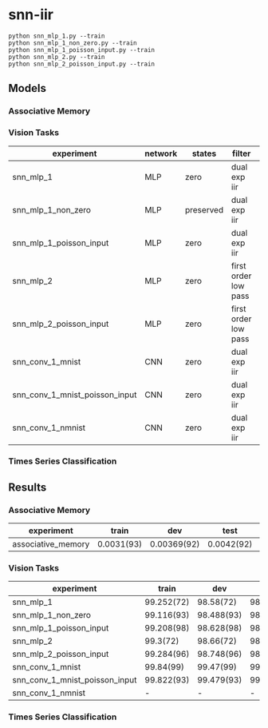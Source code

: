 # snn-iir

```
python snn_mlp_1.py --train
python snn_mlp_1_non_zero.py --train
python snn_mlp_1_poisson_input.py --train
python snn_mlp_2.py --train
python snn_mlp_2_poisson_input.py --train
```

## Models

### Associative Memory

### Vision Tasks

|experiment|network|states|filter|dataset|encoding|
|----------|-------|------|------|-------|--------|
|snn_mlp_1|MLP|zero|dual exp iir|MNIST|copy along time dimension|
|snn_mlp_1_non_zero|MLP|preserved|dual exp iir|MNIST|copy along time dimension|
|snn_mlp_1_poisson_input|MLP|zero|dual exp iir|MNIST|rate-based poisson|
|snn_mlp_2|MLP|zero|first order low pass|MNIST|copy along time dimension|
|snn_mlp_2_poisson_input|MLP|zero|first order low pass|MNIST|rate-based poisson|
|snn_conv_1_mnist|CNN|zero|dual exp iir|MNIST|copy along time dimension|
|snn_conv_1_mnist_poisson_input|CNN|zero|dual exp iir|MNIST|rate-based poisson|
|snn_conv_1_nmnist|CNN|zero|dual exp iir|N-MNIST|accumulate within time window(OR)|

### Times Series Classification

## Results

### Associative Memory

|experiment|train|dev|test|paper|
|----------|-----|---|----|-----|
|associative_memory|0.0031(93)|0.00369(92)|0.0042(92)|-|

### Vision Tasks

|experiment|train|dev|test|paper|
|----------|-----|---|----|-----|
|snn_mlp_1|99.252(72)|98.58(72)|98.94(72)|-|
|snn_mlp_1_non_zero|99.116(93)|98.488(93)|98.858(93)|-|
|snn_mlp_1_poisson_input|99.208(98)|98.628(98)|98.928(98)|-|
|snn_mlp_2|99.3(72)|98.66(72)|98.96(72)|-|
|snn_mlp_2_poisson_input|99.284(96)|98.748(96)|98.978(96)|-|
|snn_conv_1_mnist|99.84(99)|99.47(99)|99.59(99)|-|
|snn_conv_1_mnist_poisson_input|99.822(93)|99.479(93)|99.519(93)|99.46|
|snn_conv_1_nmnist|-|-|-|-|

### Times Series Classification

